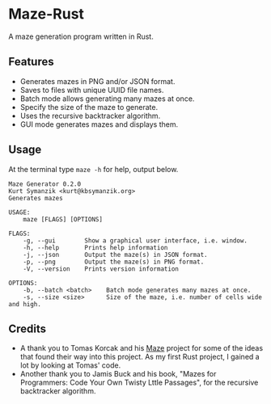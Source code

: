 # Maze-Rust

A maze generation program written in Rust.

## Features

- Generates mazes in PNG and/or JSON format.
- Saves to files with unique UUID file names.
- Batch mode allows generating many mazes at once.
- Specify the size of the maze to generate.
- Uses the recursive backtracker algorithm.
- GUI mode generates mazes and displays them.

## Usage

At the terminal type `maze -h` for help, output below.

```
Maze Generator 0.2.0
Kurt Symanzik <kurt@kbsymanzik.org>
Generates mazes

USAGE:
    maze [FLAGS] [OPTIONS]

FLAGS:
    -g, --gui        Show a graphical user interface, i.e. window.
    -h, --help       Prints help information
    -j, --json       Output the maze(s) in JSON format.
    -p, --png        Output the maze(s) in PNG format.
    -V, --version    Prints version information

OPTIONS:
    -b, --batch <batch>    Batch mode generates many mazes at once.
    -s, --size <size>      Size of the maze, i.e. number of cells wide and high.
```

## Credits

- A thank you to Tomas Korcak and his [Maze](https://github.com/korczis/maze-rs)
project for some of the ideas that found their way into this project. As my
first Rust project, I gained a lot by looking at Tomas' code.
- Another thank you to Jamis Buck and his book, "Mazes for Programmers: Code
Your Own Twisty Lttle Passages", for the recursive backtracker algorithm.
